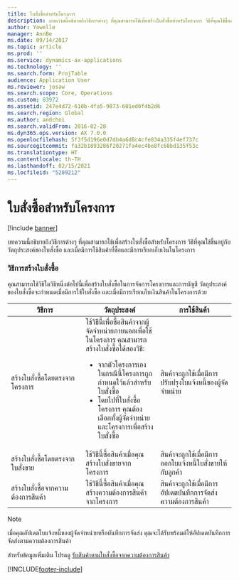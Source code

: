 ```yaml
---
title: ใบสั่งซื้อสำหรับโครงการ
description: บทความนี้อธิบายถึงวิธีการต่างๆ ที่คุณสามารถใช้เพื่อสร้างใบสั่งซื้อสำหรับโครงการ วิธีที่คุณใช้ขึ้นอยู่กับวัตถุประสงค์ของใบสั่งซื้อ และเมื่อมีการใช้สินค้าที่ซื้อและมีการเรียกเก็บเงินในโครงการ
author: Yowelle
manager: AnnBe
ms.date: 09/14/2017
ms.topic: article
ms.prod: ''
ms.service: dynamics-ax-applications
ms.technology: ''
ms.search.form: ProjTable
audience: Application User
ms.reviewer: josaw
ms.search.scope: Core, Operations
ms.custom: 83972
ms.assetid: 247e4d72-610b-4fa5-9873-601ed0f4b2d6
ms.search.region: Global
ms.author: andchoi
ms.search.validFrom: 2016-02-28
ms.dyn365.ops.version: AX 7.0.0
ms.openlocfilehash: 5f3f5d196e0d7db4a6d8c4cfe834a335f4ef737c
ms.sourcegitcommit: fa32b1893286f20271fa4ec4be8fc68bd135f53c
ms.translationtype: HT
ms.contentlocale: th-TH
ms.lasthandoff: 02/15/2021
ms.locfileid: "5289212"
---
```

# <a name="purchase-orders-for-a-project"></a>ใบสั่งซื้อสำหรับโครงการ

[!include [banner](../includes/banner.md)]

บทความนี้อธิบายถึงวิธีการต่างๆ ที่คุณสามารถใช้เพื่อสร้างใบสั่งซื้อสำหรับโครงการ วิธีที่คุณใช้ขึ้นอยู่กับวัตถุประสงค์ของใบสั่งซื้อ และเมื่อมีการใช้สินค้าที่ซื้อและมีการเรียกเก็บเงินในโครงการ

### <a name="methods-for-creating-a-purchase-order"></a>วิธีการสร้างใบสั่งซื้อ

คุณสามารถใช้วิธีใดวิธีหนึ่งต่อไปนี้เพื่อสร้างใบสั่งซื้อในการจัดการโครงการและการบัญชี วัตถุประสงค์ของใบสั่งซื้อจะกำหนดเมื่อมีการใช้ใบสั่งซื้อ และเมื่อมีการเรียกเก็บเงินสินค้าในโครงการด้วย

<table>
<colgroup>
<col width="33%" />
<col width="33%" />
<col width="33%" />
</colgroup>
<thead>
<tr class="header">
<th>วิธีการ</th>
<th>วัตถุประสงค์</th>
<th>การใช้สินค้า</th>
</tr>
</thead>
<tbody>
<tr class="odd">
<td>สร้างใบสั่งซื้อโดยตรงจากโครงการ</td>
<td>ใช้วิธีนี้เพื่อซื้อสินค้าจากผู้จัดจำหน่ายภายนอกเพื่อใช้ในโครงการ คุณสามารถสร้างใบสั่งซื้อได้สองวิธี:
<ul>
<li>จากตัวโครงการเอง ในกรณีนี้โครงการถูกกำหนดไว้แล้วสำหรับใบสั่งซื้อ</li>
<li>โดยไปที่ใบสั่งซื้อโครงการ คุณต้องเลือกทั้งผู้จัดจำหน่ายและโครงการเพื่อสร้างใบสั่งซื้อ</li>
</ul></td>
<td>สินค้าจะถูกใช้เมื่อมีการปรับปรุงใบแจ้งหนี้ของผู้จัดจำหน่าย</td>
</tr>
<tr class="even">
<td>สร้างใบสั่งซื้อโดยตรงจากใบสั่งขาย</td>
<td>ใช้วิธีนี้ซื้อสินค้าเมื่อคุณสร้างใบสั่งขายจากโครงการ</td>
<td>สินค้าจะถูกใช้เมื่อมีการออกใบแจ้งหนี้ใบสั่งขายให้กับลูกค้า</td>
</tr>
<tr class="odd">
<td>สร้างใบสั่งซื้อจากความต้องการสินค้า</td>
<td>ใช้วิธีนี้ซื้อสินค้าเมื่อคุณสร้างความต้องการสินค้าจากโครงการ</td>
<td>สินค้าจะถูกใช้เมื่อมีการอัปเดตบันทึกการจัดส่งความต้องการสินค้า</td>
</tr>
</tbody>
</table>

> [!NOTE] 
> เมื่อคุณอัปเดตใบแจ้งหนี้ของผู้จัดจำหน่ายหรือบันทึกการจัดส่ง คุณจะได้รับพร้อมต์ให้อัปเดตบันทึกการจัดส่งตามความต้องการสินค้า

สำหรับข้อมูลเพิ่มเติม โปรดดู [รับสินค้าตามใบสั่งซื้อจากความต้องการสินค้า](tasks/receive-items-purchase-order-item-requirement.md)



[!INCLUDE[footer-include](../includes/footer-banner.md)]